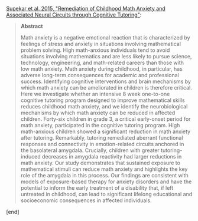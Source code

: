 [Supekar et al. 2015, "Remediation of Childhood Math Anxiety and Associated Neural Circuits through Cognitive Tutoring"](http://www.jneurosci.org/content/35/36/12574):

> **Abstract**
> 
> Math anxiety is a negative emotional reaction that is characterized by feelings of stress and anxiety in situations involving mathematical problem solving. High math-anxious individuals tend to avoid situations involving mathematics and are less likely to pursue science, technology, engineering, and math-related careers than those with low math anxiety. Math anxiety during childhood, in particular, has adverse long-term consequences for academic and professional success. Identifying cognitive interventions and brain mechanisms by which math anxiety can be ameliorated in children is therefore critical. Here we investigate whether an intensive 8 week one-to-one cognitive tutoring program designed to improve mathematical skills reduces childhood math anxiety, and we identify the neurobiological mechanisms by which math anxiety can be reduced in affected children. Forty-six children in grade 3, a critical early-onset period for math anxiety, participated in the cognitive tutoring program. High math-anxious children showed a significant reduction in math anxiety after tutoring. Remarkably, tutoring remediated aberrant functional responses and connectivity in emotion-related circuits anchored in the basolateral amygdala. Crucially, children with greater tutoring-induced decreases in amygdala reactivity had larger reductions in math anxiety. Our study demonstrates that sustained exposure to mathematical stimuli can reduce math anxiety and highlights the key role of the amygdala in this process. Our findings are consistent with models of exposure-based therapy for anxiety disorders and have the potential to inform the early treatment of a disability that, if left untreated in childhood, can lead to significant lifelong educational and socioeconomic consequences in affected individuals. 

[end]